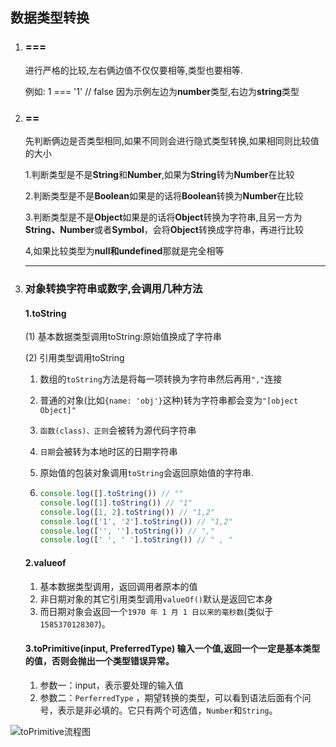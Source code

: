 ## 数据类型转换

1. ### **===** 

   进行严格的比较,左右俩边值不仅仅要相等,类型也要相等. 

   例如: 1 === '1'  // false  因为示例左边为**number**类型,右边为**string**类型

2. ### == 

   先判断俩边是否类型相同,如果不同则会进行隐式类型转换,如果相同则比较值的大小

   1.判断类型是不是**String**和**Number**,如果为**String**转为**Number**在比较

   2.判断类型是不是**Boolean**如果是的话将**Boolean**转换为**Number**在比较

   3.判断类型是不是**Object**如果是的话将**Object**转换为字符串,且另一方为**String、Number**或者**Symbol**，会将**Object**转换成字符串，再进行比较

   4,如果比较类型为**null和undefined**那就是完全相等

3. ------

   ### 对象转换字符串或数字,会调用几种方法

   #### 1.toString

   (1) 基本数据类型调用toString:原始值换成了字符串

   (2) 引用类型调用toString

   1. 数组的`toString`方法是将每一项转换为字符串然后再用`","`连接

   2. 普通的对象(比如`{name: 'obj'}`这种)转为字符串都会变为`"[object Object]"`

   3. `函数(class)、正则`会被转为源代码字符串

   4. `日期`会被转为本地时区的日期字符串

   5. 原始值的包装对象调用`toString`会返回原始值的字符串.

   6. ```javascript
      console.log([].toString()) // "" 
      console.log([1].toString()) // "1" 
      console.log([1, 2].toString()) // "1,2" 
      console.log(['1', '2'].toString()) // "1,2" 
      console.log(['', ''].toString()) // ","
      console.log([' ', ' '].toString()) // " , "
      ```

      

   #### 2.valueof  

   1. 基本数据类型调用，返回调用者原本的值
   2. 非日期对象的其它引用类型调用`valueOf()`默认是返回它本身
   3. 而日期对象会返回一个`1970 年 1 月 1 日以来的毫秒数`(类似于`1585370128307`)。

   #### 3.toPrimitive(input, PreferredType) 输入一个值,返回一个一定是基本类型的值，否则会抛出一个类型错误异常。

   1. 参数一：input，表示要处理的输入值
   2. 参数二：`PerferredType` ，期望转换的类型，可以看到语法后面有个问号，表示是非必填的。它只有两个可选值，`Number`和`String`。

   

![toPrimitive流程图](/Users/yumijson/Desktop/toPrimitive流程图.png)